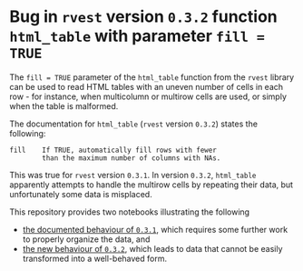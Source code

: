 # Bug in `rvest` version `0.3.2` function `html_table` with parameter `fill = TRUE`

The `fill = TRUE` parameter of the `html_table` function from the `rvest` library can be used to read HTML tables with an uneven number of cells in each row - for instance, when multicolumn or multirow cells are used, or simply when the table is malformed.

The documentation for `html_table` (`rvest` version `0.3.2`) states the following:

    fill    If TRUE, automatically fill rows with fewer
            than the maximum number of columns with NAs.

This was true for `rvest` version `0.3.1`. In version `0.3.2`, `html_table` apparently attempts to handle the multirow cells by repeating their data, but unfortunately some data is misplaced.

This repository provides two notebooks illustrating the following

* [the documented behaviour of `0.3.1`](https://rawgit.com/jaanos/rvest-table-fill/master/rvest-0.3.1.nb.html), which requires some further work to properly organize the data, and
* [the new behaviour of `0.3.2`](https://rawgit.com/jaanos/rvest-table-fill/master/rvest-0.3.2.nb.html), which leads to data that cannot be easily transformed into a well-behaved form.

